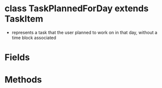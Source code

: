 # class TaskPlannedForDay extends TaskItem
- represents a task that the user planned to work on in that day, without a time block associated

# Fields

# Methods